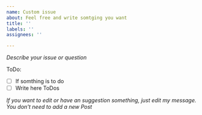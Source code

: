 ```yaml
---
name: Custom issue
about: Feel free and write somtging you want
title: ''
labels: ''
assignees: ''

---
```


_Describe your issue or question_

ToDo: 
- [ ] If somthing is to do
- [ ] Write here ToDos

_If you want to edit or have an suggestion something, just edit my message. You don't need to add a new Post_
